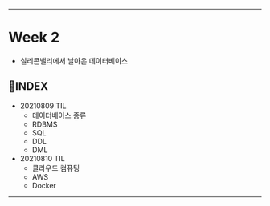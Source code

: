 ___
# Week 2
- 실리콘밸리에서 날아온 데이터베이스

## 📌INDEX
- 20210809 TIL
  - 데이터베이스 종류
  - RDBMS
  - SQL
  - DDL
  - DML
- 20210810 TIL
  - 클라우드 컴퓨팅
  - AWS
  - Docker
___
